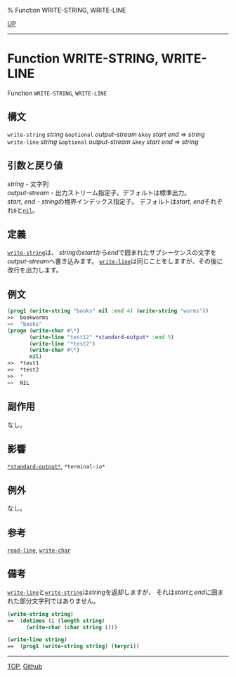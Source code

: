 % Function WRITE-STRING, WRITE-LINE

[UP](21.2.html)  

---

# Function **WRITE-STRING, WRITE-LINE**


Function `WRITE-STRING`, `WRITE-LINE`


## 構文

`write-string` *string* `&optional` *output-stream* `&key` *start* *end* => *string*  
`write-line` *string* `&optional` *output-stream* `&key` *start* *end* => *string*


## 引数と戻り値

*string* - 文字列  
*output-stream* - 出力ストリーム指定子。デフォルトは標準出力。  
*start*, *end* - *string*の境界インデックス指定子。
デフォルトは*start*, *end*それぞれ`0`と[`nil`](5.3.nil-variable.html)。  


## 定義

[`write-string`](21.2.write-string.html)は、
*string*の*start*から*end*で囲まれたサブシーケンスの文字を
*output-stream*へ書き込みます。
[`write-line`](21.2.write-string.html)は同じことをしますが、その後に改行を出力します。


## 例文

```lisp
(prog1 (write-string "books" nil :end 4) (write-string "worms"))
>>  bookworms
=>  "books"
(progn (write-char #\*)
       (write-line "test12" *standard-output* :end 5) 
       (write-line "*test2")
       (write-char #\*)
       nil)
>>  *test1
>>  *test2
>>  *
=>  NIL
```


## 副作用

なし。


## 影響

[`*standard-output*`](21.2.debug-io.html),
`*terminal-io*`


## 例外

なし。


## 参考

[`read-line`](21.2.read-line.html),
[`write-char`](21.2.write-char.html)


## 備考

[`write-line`](21.2.write-string.html)と[`write-string`](21.2.write-string.html)は*string*を返却しますが、
それは*start*と*end*に囲まれた部分文字列ではありません。

```lisp
(write-string string)
==  (dotimes (i (length string)
      (write-char (char string i)))

(write-line string)
==  (prog1 (write-string string) (terpri))
```


---
[TOP](index.html),  [Github](https://github.com/nptcl/npt-japanese)

